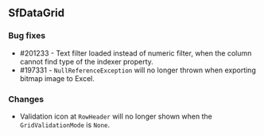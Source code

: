 ## SfDataGrid        

### Bug fixes
* \#201233 - Text filter loaded instead of numeric filter, when the column cannot find type of the indexer property. 
* \#197331 - `NullReferenceException` will no longer thrown when exporting bitmap image to Excel.

### Changes
* Validation icon at `RowHeader` will no longer shown when the `GridValidationMode` is `None`.
